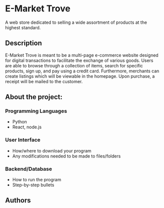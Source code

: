 # E-Market Trove

A web store dedicated to selling a wide assortment of products at the highest standard.

## Description

E-Market Trove is meant to be a multi-page e-commerce website designed for digital transactions 
to facilitate the exchange of various goods. Users are able to browse through a collection of items, 
search for specific products, sign up, and pay using a credit card. Furthermore, merchants can create
listings which will be viewable in the homepage. Upon purchase, a receipt will be mailed to the customer.

## About the project:

### Programming Languages

* Python
* React, node.js

### User Interface 

* How/where to download your program
* Any modifications needed to be made to files/folders

### Backend/Database

* How to run the program
* Step-by-step bullets

## Authors

